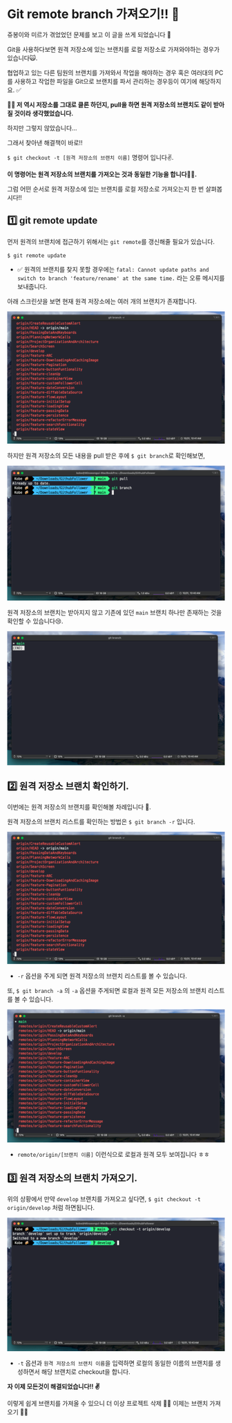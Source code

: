 # Git remote branch 가져오기!! 💪

쥬봉이와 미르가 겪었었던 문제를 보고 이 글을 쓰게 되었습니다 🙌

Git을 사용하다보면 원격 저장소에 있는 브랜치를 로컬 저장소로 가져와야하는 경우가 있습니다🙀. 

협업하고 있는 다른 팀원의 브랜치를 가져와서 작업을 해야하는 경우 혹은 여러대의 PC를 사용하고 작업한 파일을 Git으로 브랜치를 파서 관리하는 경우등이 여기에 해당하지요. ✅

**🤦‍♂️ 저 역시 저장소를 그대로 클론 하던지, pull을 하면 원격 저장소의 브랜치도 같이 받아질 것이라 생각했었습니다.**

하지만 그렇지 않았습니다...

그래서 찾아낸 해결책이 바로!!

`$ git checkout -t [원격 저장소의 브랜치 이름]` 명령어 입니다✌️.

**이 명령어는 원격 저장소의 브랜치를 가져오는 것과 동일한 기능을 합니다🙆‍♂️.**

그럼 어떤 순서로 원격 저장소에 있는 브랜치를 로컬 저장소로 가져오는지 한 번 살펴봅시다!!

## 1️⃣ git remote update

먼저 원격의 브랜치에 접근하기 위해서는 `git remote`를 갱신해줄 필요가 있습니다.

```git
$ git remote update
```

- ✅ 원격의 브랜치를 찾지 못할 경우에는 `fatal: Cannot update paths and switch to branch 'feature/rename' at the same time.` 라는 오류 메시지를 보내줍니다.

아래 스크린샷을 보면 현재 원격 저장소에는 여러 개의 브랜치가 존재합니다.

<img src = "https://github.com/devKobe24/images/blob/main/%E1%84%80%E1%85%B5%E1%86%BA%E1%84%87%E1%85%B3%E1%84%85%E1%85%A2%E1%86%AB%E1%84%8E%E1%85%B5%E1%84%80%E1%85%A1%E1%84%8C%E1%85%A7%E1%84%8B%E1%85%A9%E1%84%80%E1%85%B53.png?raw=true">

하지만 원격 저장소의 모든 내용을 pull 받은 후에 `$ git branch`로 확인해보면,

<img src = "https://github.com/devKobe24/images/blob/main/%E1%84%80%E1%85%B5%E1%86%BA%E1%84%87%E1%85%B3%E1%84%85%E1%85%A2%E1%86%AB%E1%84%8E%E1%85%B5%E1%84%80%E1%85%A1%E1%84%8C%E1%85%A7%E1%84%8B%E1%85%A9%E1%84%80%E1%85%B51.png?raw=true">

원격 저장소의 브랜치는 받아지지 않고 기존에 있던 `main` 브랜치 하나만 존재하는 것을 확인할 수 있습니다😢.

<img src = "https://github.com/devKobe24/images/blob/main/%E1%84%80%E1%85%B5%E1%86%BA%E1%84%87%E1%85%B3%E1%84%85%E1%85%A2%E1%86%AB%E1%84%8E%E1%85%B5%E1%84%80%E1%85%A1%E1%84%8C%E1%85%A7%E1%84%8B%E1%85%A9%E1%84%80%E1%85%B54.png?raw=true">

## 2️⃣ 원격 저장소 브랜치 확인하기.

이번에는 원격 저장소의 브랜치를 확인해볼 차례입니다 🙌.

원격 저장소의 브랜치 리스트를 확인하는 방법은 `$ git branch -r` 입니다.

<img src = "https://github.com/devKobe24/images/blob/main/%E1%84%80%E1%85%B5%E1%86%BA%E1%84%87%E1%85%B3%E1%84%85%E1%85%A2%E1%86%AB%E1%84%8E%E1%85%B5%E1%84%80%E1%85%A1%E1%84%8C%E1%85%A7%E1%84%8B%E1%85%A9%E1%84%80%E1%85%B53.png?raw=true">

- `-r` 옵션을 주게 되면 원격 저장소의 브랜치 리스트를 볼 수 있습니다.

또, `$ git branch -a` 의 `-a` 옵션을 주게되면 로컬과 원격 모든 저장소의 브랜치 리스트를 볼 수 있습니다.

<img src = "https://github.com/devKobe24/images/blob/main/%E1%84%80%E1%85%B5%E1%86%BA%E1%84%87%E1%85%B3%E1%84%85%E1%85%A2%E1%86%AB%E1%84%8E%E1%85%B5%E1%84%80%E1%85%A1%E1%84%8C%E1%85%A7%E1%84%8B%E1%85%A9%E1%84%80%E1%85%B55.png?raw=true">

- `remote/origin/[브랜치 이름]` 이런식으로 로컬과 원격 모두 보여집니다 ㅎㅎ

## 3️⃣ 원격 저장소의 브랜치 가져오기.

위의 상황에서 만약 `develop` 브랜치를 가져오고 싶다면, `$ git checkout -t origin/develop` 처럼 하면됩니다.

<img src = "https://github.com/devKobe24/images/blob/main/%E1%84%80%E1%85%B5%E1%86%BA%E1%84%87%E1%85%B3%E1%84%85%E1%85%A2%E1%86%AB%E1%84%8E%E1%85%B5%E1%84%80%E1%85%A1%E1%84%8C%E1%85%A7%E1%84%8B%E1%85%A9%E1%84%80%E1%85%B56.png?raw=true">

- `-t` 옵션과 `원격 저장소의 브랜치 이름`을 입력하면 로컬의 동일한 이름의 브랜치를 생성하면서 해당 브랜치로 checkout을 합니다.

**자 이제 모든것이 해결되었습니다!! ✌️**

이렇게 쉽게 브랜치를 가져올 수 있으니 더 이상 프로젝트 삭제 🙅‍♂️ 이제는 브랜치 가져오기 🙆‍♂️
